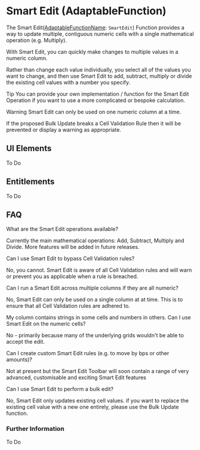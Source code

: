 # Smart Edit (AdaptableFunction)

The Smart Edit([AdaptableFunctionName](https://api.adaptabletools.com/modules/_src_predefinedconfig_common_types_.html#adaptablefunctionname): `SmartEdit`) Function provides a way to update multiple, contiguous numeric cells with a single mathematical operation (e.g. Multiply).

With Smart Edit, you can quickly make changes to multiple values in a numeric column.

Rather than change each value individually, you select all of the values you want to change, and then use Smart Edit to add, subtract, multiply or divide the existing cell values with a number you specify.

Tip
You can provide your own implementation / function for the Smart Edit Operation if you want to use a more complicated or bespoke calculation.

Warning
Smart Edit can only be used on one numeric column at a time.

If the proposed Bulk Update breaks a Cell Validation Rule then it will be prevented or display a warning as appropriate.



## UI Elements
To Do

## Entitlements
To Do

## FAQ

What are the Smart Edit operations available?

Currently the main mathematical operations: Add, Subtract, Multiply and Divide. More features will be added in future releases.

Can I use Smart Edit to bypass Cell Validation rules?

No, you cannot.  Smart Edit is aware of all Cell Validation rules and will warn or prevent you as applicable when a rule is breached.

Can I run a Smart Edit across multiple columns if they are all numeric?

No, Smart Edit can only be used on a single column at at time.  This is to ensure that all Cell Validation rules are adhered to.

My column contains strings in some cells and numbers in others.  Can I use Smart Edit on the numeric cells?

No - primarily because many of the underlying grids wouldn't be able to accept the edit.

Can I create custom Smart Edit rules (e.g. to move by bps or other amounts)?

Not at present but the Smart Edit Toolbar will soon contain a range of very advanced, customisable and exciting Smart Edit features 

Can I use Smart Edit to perform a bulk edit?

No, Smart Edit only updates existing cell values. if you want to replace the existing cell value with a new one entirely, please use the Bulk Update function.

### Further Information

To Do

